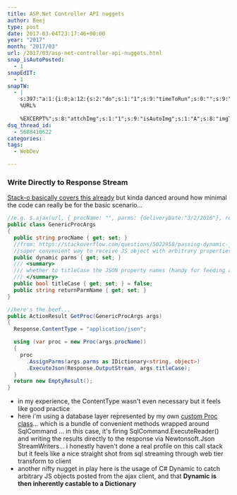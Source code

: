 ```yaml
---
title: ASP.Net Controller API nuggets
author: Beej
type: post
date: 2017-03-04T23:17:46+00:00
year: "2017"
month: "2017/03"
url: /2017/03/asp-net-controller-api-nuggets.html
snap_isAutoPosted:
  - 1
snapEdIT:
  - 1
snapTW:
  - |
    s:397:"a:1:{i:0;a:12:{s:2:"do";s:1:"1";s:9:"timeToRun";s:0:"";s:9:"msgFormat";s:27:"%TITLE%
    %URL%
    
    %EXCERPT%";s:8:"attchImg";s:1:"1";s:9:"isAutoImg";s:1:"A";s:8:"imgToUse";s:0:"";s:9:"isAutoURL";s:1:"A";s:8:"urlToUse";s:0:"";s:8:"isPosted";s:1:"1";s:4:"pgID";s:18:"838167311349493760";s:7:"postURL";s:53:"https://twitter.com/BeejSEA/status/838167311349493760";s:5:"pDate";s:19:"2017-03-04 23:20:35";}}";
dsq_thread_id:
  - 5608410622
categories:
tags:
  - WebDev

---
```

### Write Directly to Response Stream

[Stack-o basically covers this already][1] but kinda danced around how minimal the code can really be for the basic scenario...

```csharp
//e.g. $.ajax(url, { procName: "", parms: {deliveryDate:"3/2/2016"}, returnParmName: "" }, ...)
public class GenericProcArgs
{
  public string procName { get; set; }
  //from: https://stackoverflow.com/questions/5022958/passing-dynamic-json-object-to-c-sharp-mvc-controller
  //super convenient way to receive JS object with arbitrary properties to be fed straight to proc parms
  public dynamic parms { get; set; }
  /// <summary>
  /// whether to titleCase the JSON property names (handy for feeding auto built datagrids)
  /// </summary>
  public bool titleCase { get; set; } = false;
  public string returnParmName { get; set; }
}

//here's the beef...
public ActionResult GetProc(GenericProcArgs args)
{
  Response.ContentType = "application/json";

  using (var proc = new Proc(args.procName))
  {
    proc
      .AssignParms(args.parms as IDictionary<string, object>)
      .ExecuteJson(Response.OutputStream, args.titleCase);
  }
  return new EmptyResult();
}
```

  * in my experience, the ContentType wasn't even necessary but it feels like good practice
  * here i'm using a database layer represented by my own [custom Proc class][2]... which is a bundle of convenient methods wrapped around SqlCommand ... in this case, it's firing SqlCommand.ExecuteReader() and writing the results directly to the response via Newtonsoft.Json StreamWriters... i honestly haven't done a real profile on this call stack but it feels like a nice straight shot from sql streaming through web tier transform to client
  * another nifty nugget in play here is the usage of C# Dynamic to catch arbitrary JS objects posted from the ajax client, and that **Dynamic is then inherently castable to a Dictionary**

 [1]: https://stackoverflow.com/questions/943122/writing-to-output-stream-from-action
 [2]: https://github.com/Beej126/SqlClientHelpers